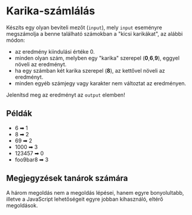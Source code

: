 # Karika-számlálás

Készíts egy olyan beviteli mezőt (`input`), mely `input` eseményre megszámolja a benne található számokban a "kicsi karikákat", az alábbi módon:

- az eredmény kiindulási értéke 0.
- minden olyan szám, melyben egy "karika" szerepel (**0**,**6**,**9**), eggyel növeli az eredményt.
- ha egy számban két karika szerepel (**8**), az kettővel növeli az eredményt.
- minden egyéb számjegy vagy karakter nem változtat az eredményen.

Jelenítsd meg az eredményt az `output` elemben!

## Példák

- 6 ➡ 1
- 8 ➡ 2
- 69 ➡ 2
- 1000 ➡ 3
- 123457 ➡ 0
- foo9bar8 ➡ 3

## Megjegyzések tanárok számára

A három megoldás nem a megoldás lépései, hanem egyre bonyolultabb, illetve a JavaScript lehetőségeit egyre jobban kihasználó, eltérő megoldások.